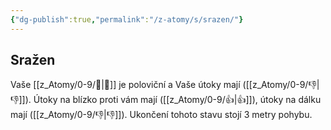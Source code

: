 ```yaml
---
{"dg-publish":true,"permalink":"/z-atomy/s/srazen/"}
---
```


## Sražen
Vaše [[z_Atomy/0-9/🏃\|🏃]] je poloviční a Vaše útoky mají ([[z_Atomy/0-9/👎\|👎]]). Útoky na blízko proti vám mají ([[z_Atomy/0-9/👍\|👍]]), útoky na dálku mají ([[z_Atomy/0-9/👎\|👎]]). Ukončení tohoto stavu stojí 3 metry pohybu.